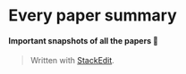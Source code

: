 

# Every paper summary

#### Important snapshots of all the papers :thought_balloon: 


> Written with [StackEdit](https://stackedit.io/).
<!--stackedit_data:
eyJoaXN0b3J5IjpbMTY3MTQxOTMxMF19
-->